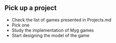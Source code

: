 ## Pick up a project

- Check the list of games presented in Projects.md
- Pick one
- Study the implementation of Myg games
- Start designing the model of the game
